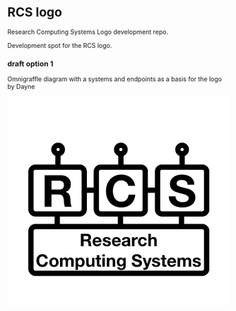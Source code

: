 # RCS logo

Research Computing Systems Logo development repo.


Development spot for the RCS logo.


### draft option 1

Omnigraffle diagram with a systems and endpoints as a basis for the logo by Dayne

![./draft-option-1/rcs-logo.png](./draft-option-1/rcs-logo.png)


### 

